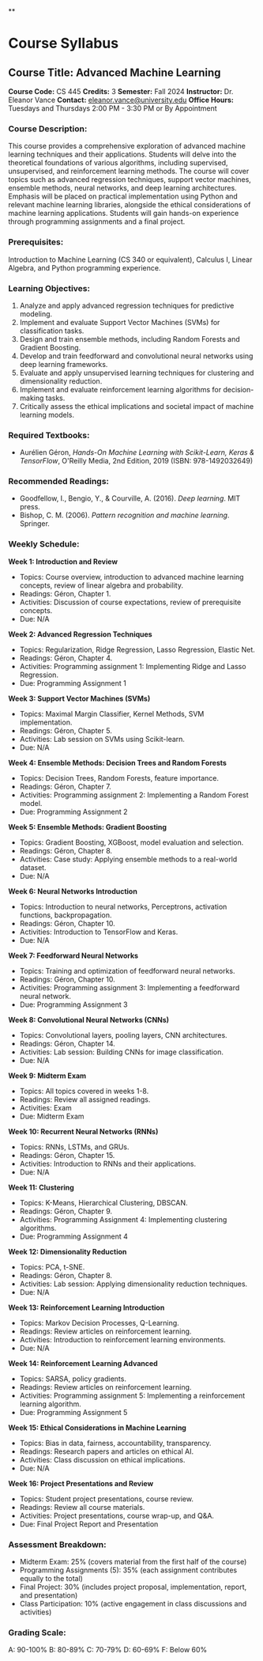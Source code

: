 **
# Course Syllabus
## Course Title: Advanced Machine Learning
**Course Code:** CS 445
**Credits:** 3
**Semester:** Fall 2024
**Instructor:** Dr. Eleanor Vance
**Contact:** eleanor.vance@university.edu
**Office Hours:** Tuesdays and Thursdays 2:00 PM - 3:30 PM or By Appointment

### Course Description:
This course provides a comprehensive exploration of advanced machine learning techniques and their applications. Students will delve into the theoretical foundations of various algorithms, including supervised, unsupervised, and reinforcement learning methods. The course will cover topics such as advanced regression techniques, support vector machines, ensemble methods, neural networks, and deep learning architectures. Emphasis will be placed on practical implementation using Python and relevant machine learning libraries, alongside the ethical considerations of machine learning applications. Students will gain hands-on experience through programming assignments and a final project.

### Prerequisites:
Introduction to Machine Learning (CS 340 or equivalent), Calculus I, Linear Algebra, and Python programming experience.

### Learning Objectives:
1.  Analyze and apply advanced regression techniques for predictive modeling.
2.  Implement and evaluate Support Vector Machines (SVMs) for classification tasks.
3.  Design and train ensemble methods, including Random Forests and Gradient Boosting.
4.  Develop and train feedforward and convolutional neural networks using deep learning frameworks.
5.  Evaluate and apply unsupervised learning techniques for clustering and dimensionality reduction.
6.  Implement and evaluate reinforcement learning algorithms for decision-making tasks.
7.  Critically assess the ethical implications and societal impact of machine learning models.

### Required Textbooks:
- Aurélien Géron, *Hands-On Machine Learning with Scikit-Learn, Keras & TensorFlow*, O'Reilly Media, 2nd Edition, 2019 (ISBN: 978-1492032649)

### Recommended Readings:
-   Goodfellow, I., Bengio, Y., & Courville, A. (2016). *Deep learning*. MIT press.
-   Bishop, C. M. (2006). *Pattern recognition and machine learning*. Springer.

### Weekly Schedule:
**Week 1: Introduction and Review**
- Topics: Course overview, introduction to advanced machine learning concepts, review of linear algebra and probability.
- Readings: Géron, Chapter 1.
- Activities: Discussion of course expectations, review of prerequisite concepts.
- Due: N/A

**Week 2: Advanced Regression Techniques**
- Topics: Regularization, Ridge Regression, Lasso Regression, Elastic Net.
- Readings: Géron, Chapter 4.
- Activities: Programming assignment 1: Implementing Ridge and Lasso Regression.
- Due: Programming Assignment 1

**Week 3: Support Vector Machines (SVMs)**
- Topics: Maximal Margin Classifier, Kernel Methods, SVM implementation.
- Readings: Géron, Chapter 5.
- Activities: Lab session on SVMs using Scikit-learn.
- Due: N/A

**Week 4: Ensemble Methods: Decision Trees and Random Forests**
- Topics: Decision Trees, Random Forests, feature importance.
- Readings: Géron, Chapter 7.
- Activities: Programming assignment 2: Implementing a Random Forest model.
- Due: Programming Assignment 2

**Week 5: Ensemble Methods: Gradient Boosting**
- Topics: Gradient Boosting, XGBoost, model evaluation and selection.
- Readings: Géron, Chapter 8.
- Activities: Case study: Applying ensemble methods to a real-world dataset.
- Due: N/A

**Week 6: Neural Networks Introduction**
- Topics: Introduction to neural networks, Perceptrons, activation functions, backpropagation.
- Readings: Géron, Chapter 10.
- Activities: Introduction to TensorFlow and Keras.
- Due: N/A

**Week 7: Feedforward Neural Networks**
- Topics: Training and optimization of feedforward neural networks.
- Readings: Géron, Chapter 10.
- Activities: Programming assignment 3: Implementing a feedforward neural network.
- Due: Programming Assignment 3

**Week 8: Convolutional Neural Networks (CNNs)**
- Topics: Convolutional layers, pooling layers, CNN architectures.
- Readings: Géron, Chapter 14.
- Activities: Lab session: Building CNNs for image classification.
- Due: N/A

**Week 9: Midterm Exam**
- Topics: All topics covered in weeks 1-8.
- Readings: Review all assigned readings.
- Activities: Exam
- Due: Midterm Exam

**Week 10: Recurrent Neural Networks (RNNs)**
- Topics: RNNs, LSTMs, and GRUs.
- Readings: Géron, Chapter 15.
- Activities: Introduction to RNNs and their applications.
- Due: N/A

**Week 11: Clustering**
- Topics: K-Means, Hierarchical Clustering, DBSCAN.
- Readings: Géron, Chapter 9.
- Activities: Programming Assignment 4: Implementing clustering algorithms.
- Due: Programming Assignment 4

**Week 12: Dimensionality Reduction**
- Topics: PCA, t-SNE.
- Readings: Géron, Chapter 8.
- Activities: Lab session: Applying dimensionality reduction techniques.
- Due: N/A

**Week 13: Reinforcement Learning Introduction**
- Topics: Markov Decision Processes, Q-Learning.
- Readings: Review articles on reinforcement learning.
- Activities: Introduction to reinforcement learning environments.
- Due: N/A

**Week 14: Reinforcement Learning Advanced**
- Topics: SARSA, policy gradients.
- Readings: Review articles on reinforcement learning.
- Activities: Programming assignment 5: Implementing a reinforcement learning algorithm.
- Due: Programming Assignment 5

**Week 15: Ethical Considerations in Machine Learning**
- Topics: Bias in data, fairness, accountability, transparency.
- Readings: Research papers and articles on ethical AI.
- Activities: Class discussion on ethical implications.
- Due: N/A

**Week 16: Project Presentations and Review**
- Topics: Student project presentations, course review.
- Readings: Review all course materials.
- Activities: Project presentations, course wrap-up, and Q&A.
- Due: Final Project Report and Presentation

### Assessment Breakdown:
-   Midterm Exam: 25% (covers material from the first half of the course)
-   Programming Assignments (5): 35% (each assignment contributes equally to the total)
-   Final Project: 30% (includes project proposal, implementation, report, and presentation)
-   Class Participation: 10% (active engagement in class discussions and activities)

### Grading Scale:
A: 90-100%
B: 80-89%
C: 70-79%
D: 60-69%
F: Below 60%